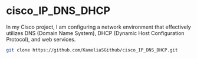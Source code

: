 # cisco_IP_DNS_DHCP
In my Cisco project, I am configuring a network environment that effectively utilizes DNS (Domain Name System), DHCP (Dynamic Host Configuration Protocol), and web services.
```bash
git clone https://github.com/KameliaSGithub/cisco_IP_DNS_DHCP.git

